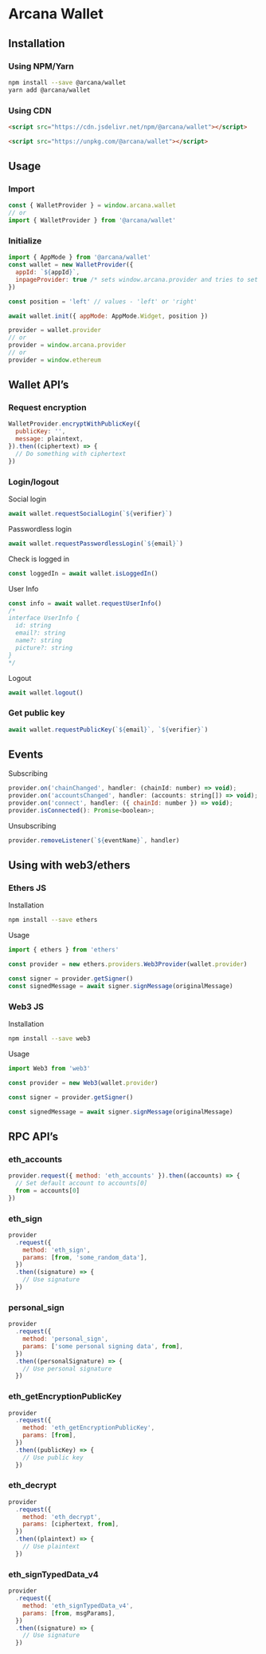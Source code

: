 # Arcana Wallet

## Installation

### Using NPM/Yarn

```sh
npm install --save @arcana/wallet
yarn add @arcana/wallet
```

### Using CDN

```html
<script src="https://cdn.jsdelivr.net/npm/@arcana/wallet"></script>
```

```html
<script src="https://unpkg.com/@arcana/wallet"></script>
```

## Usage

### Import

```js
const { WalletProvider } = window.arcana.wallet
// or
import { WalletProvider } from '@arcana/wallet'
```

### Initialize

```js
import { AppMode } from '@arcana/wallet'
const wallet = new WalletProvider({
  appId: `${appId}`,
  inpageProvider: true /* sets window.arcana.provider and tries to set window.ethereum to the provider */,
})

const position = 'left' // values - 'left' or 'right'

await wallet.init({ appMode: AppMode.Widget, position })

provider = wallet.provider
// or
provider = window.arcana.provider
// or
provider = window.ethereum
```

## Wallet API’s

### Request encryption

```js
WalletProvider.encryptWithPublicKey({
  publicKey: '',
  message: plaintext,
}).then((ciphertext) => {
  // Do something with ciphertext
})
```

### Login/logout

Social login

```js
await wallet.requestSocialLogin(`${verifier}`)
```

Passwordless login

```js
await wallet.requestPasswordlessLogin(`${email}`)
```

Check is logged in

```js
const loggedIn = await wallet.isLoggedIn()
```

User Info

```js
const info = await wallet.requestUserInfo()
/* 
interface UserInfo {
  id: string
  email?: string
  name?: string
  picture?: string
}
*/
```

Logout

```js
await wallet.logout()
```

### Get public key

```js
await wallet.requestPublicKey(`${email}`, `${verifier}`)
```

## Events

Subscribing

```js
provider.on('chainChanged', handler: (chainId: number) => void);
provider.on('accountsChanged', handler: (accounts: string[]) => void);
provider.on('connect', handler: ({ chainId: number }) => void);
provider.isConnected(): Promise<boolean>;
```

Unsubscribing

```js
provider.removeListener(`${eventName}`, handler)
```

## Using with web3/ethers

### Ethers JS

Installation

```sh
npm install --save ethers
```

Usage

```js
import { ethers } from 'ethers'

const provider = new ethers.providers.Web3Provider(wallet.provider)

const signer = provider.getSigner()
const signedMessage = await signer.signMessage(originalMessage)
```

### Web3 JS

Installation

```sh
npm install --save web3
```

Usage

```js
import Web3 from 'web3'

const provider = new Web3(wallet.provider)

const signer = provider.getSigner()

const signedMessage = await signer.signMessage(originalMessage)
```

## RPC API’s

### eth_accounts

```js
provider.request({ method: 'eth_accounts' }).then((accounts) => {
  // Set default account to accounts[0]
  from = accounts[0]
})
```

### eth_sign

```js
provider
  .request({
    method: 'eth_sign',
    params: [from, 'some_random_data'],
  })
  .then((signature) => {
    // Use signature
  })
```

### personal_sign

```js
provider
  .request({
    method: 'personal_sign',
    params: ['some personal signing data', from],
  })
  .then((personalSignature) => {
    // Use personal signature
  })
```

### eth_getEncryptionPublicKey

```js
provider
  .request({
    method: 'eth_getEncryptionPublicKey',
    params: [from],
  })
  .then((publicKey) => {
    // Use public key
  })
```

### eth_decrypt

```js
provider
  .request({
    method: 'eth_decrypt',
    params: [ciphertext, from],
  })
  .then((plaintext) => {
    // Use plaintext
  })
```

### eth_signTypedData_v4

```js
provider
  .request({
    method: 'eth_signTypedData_v4',
    params: [from, msgParams],
  })
  .then((signature) => {
    // Use signature
  })
```

